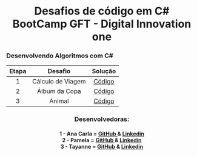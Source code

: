 <h1 align="center">Desafios de código em C# <br> BootCamp GFT - Digital Innovation one</h1>

<h3 align="left">Desenvolvendo Algoritmos com C#</h3>

<div align="center">

| Etapa |                              Desafio                              |     Solução     |
|:---:|:------------------------:|:-------:|
|  1  | Cálculo de Viagem | [Código]() |
|  2  | Álbum da Copa | [Código](https://github.com/Anacarlags/Desafios_CodigoCsharp-Bootcamp_GFT/tree/master/AlbumCopa) |
|  3  | Animal | [Código]() |



<h3> Desenvolvedoras: </h3>

<h4> 
    1 - Ana Carla = <a href="https://github.com/Anacarlags"> GitHub </a> & <a href="https://www.linkedin.com/in/ana-carla-gs-lta/">Linkedin</a>  <br> 
    2 - Pamela = <a href="https://github.com/Anacarlags"> GitHub </a> & <a href="https://www.linkedin.com/in/ana-carla-gs-lta/">Linkedin</a> <br>
 	3 - Tayanne = <a href="https://github.com/Anacarlags"> GitHub </a> & <a href="https://www.linkedin.com/in/ana-carla-gs-lta/">Linkedin</a> 
</h4>

</div>


